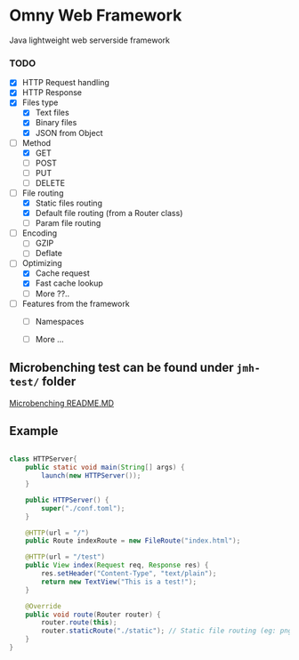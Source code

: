 # Omny Web Framework

Java lightweight web serverside framework

### TODO

- [x] HTTP Request handling
- [x] HTTP Response
- [x] Files type
  - [x] Text files
  - [x] Binary files
  - [x] JSON from Object
- [ ] Method
  - [x] GET
  - [ ] POST
  - [ ] PUT
  - [ ] DELETE
- [ ] File routing
  - [x] Static files routing
  - [x] Default file routing (from a Router class)
  - [ ] Param file routing
- [ ] Encoding
  - [ ] GZIP
  - [ ] Deflate
- [ ] Optimizing
  - [x] Cache request
  - [x] Fast cache lookup
  - [ ] More ??..
- [ ] Features from the framework
  - [ ] Namespaces
  - [ ] More ...


## Microbenching test can be found under `jmh-test/` folder
[Microbenching README.MD](jmh-test/README.md)
## Example

```java

class HTTPServer{
    public static void main(String[] args) {
		launch(new HTTPServer());
	}

	public HTTPServer() {
		super("./conf.toml");
	}

    @HTTP(url = "/")
	public Route indexRoute = new FileRoute("index.html");

    @HTTP(url = "/test")
	public View index(Request req, Response res) {
		res.setHeader("Content-Type", "text/plain");
		return new TextView("This is a test!");
	}

	@Override
	public void route(Router router) {
		router.route(this);
		router.staticRoute("./static"); // Static file routing (eg: png, jpg, xml files)
	}
}    
```

